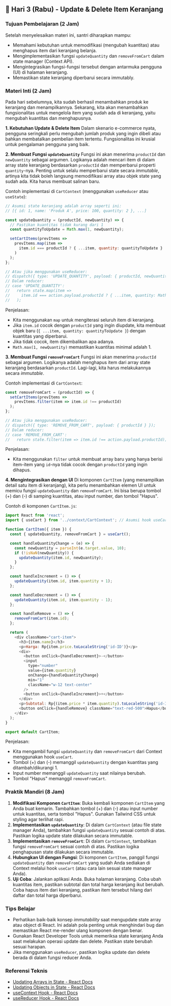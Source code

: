 ## 📆 Hari 3 (Rabu) - Update & Delete Item Keranjang

### Tujuan Pembelajaran (2 Jam)
Setelah menyelesaikan materi ini, santri diharapkan mampu:
- Memahami kebutuhan untuk memodifikasi (mengubah kuantitas) atau menghapus item dari keranjang belanja.
- Mengimplementasikan fungsi `updateQuantity` dan `removeFromCart` dalam state manager (Context API).
- Mengintegrasikan fungsi-fungsi tersebut dengan antarmuka pengguna (UI) di halaman keranjang.
- Memastikan state keranjang diperbarui secara immutably.

### Materi Inti (2 Jam)
Pada hari sebelumnya, kita sudah berhasil menambahkan produk ke keranjang dan menampilkannya. Sekarang, kita akan menambahkan fungsionalitas untuk mengelola item yang sudah ada di keranjang, yaitu mengubah kuantitas dan menghapusnya.

**1. Kebutuhan Update & Delete Item**
Dalam skenario e-commerce nyata, pengguna seringkali perlu mengubah jumlah produk yang ingin dibeli atau bahkan membatalkan pembelian item tertentu. Fungsionalitas ini krusial untuk pengalaman pengguna yang baik.

**2. Membuat Fungsi `updateQuantity`**
Fungsi ini akan menerima `productId` dan `newQuantity` sebagai argumen. Logikanya adalah mencari item di dalam array state keranjang berdasarkan `productId` dan memperbarui properti `quantity`-nya. Penting untuk selalu memperbarui state secara *immutable*, artinya kita tidak boleh langsung memodifikasi array atau objek state yang sudah ada. Kita harus membuat salinan baru.

Contoh implementasi di `CartContext` (menggunakan `useReducer` atau `useState`):

```javascript
// Asumsi state keranjang adalah array seperti ini:
// [{ id: 1, name: 'Produk A', price: 100, quantity: 2 }, ...]

const updateQuantity = (productId, newQuantity) => {
  // Pastikan kuantitas tidak kurang dari 1
  const quantityToUpdate = Math.max(1, newQuantity);

  setCartItems(prevItems =>
    prevItems.map(item =>
      item.id === productId ? { ...item, quantity: quantityToUpdate } : item
    )
  );
};

// Atau jika menggunakan useReducer:
// dispatch({ type: 'UPDATE_QUANTITY', payload: { productId, newQuantity } });
// Dalam reducer:
// case 'UPDATE_QUANTITY':
//   return state.map(item =>
//     item.id === action.payload.productId ? { ...item, quantity: Math.max(1, action.payload.newQuantity) } : item
//   );
```

Penjelasan:
- Kita menggunakan `map` untuk mengiterasi seluruh item di keranjang.
- Jika `item.id` cocok dengan `productId` yang ingin diupdate, kita membuat objek baru (`{ ...item, quantity: quantityToUpdate }`) dengan kuantitas yang diperbarui.
- Jika tidak cocok, item dikembalikan apa adanya.
- `Math.max(1, newQuantity)` memastikan kuantitas minimal adalah 1.

**3. Membuat Fungsi `removeFromCart`**
Fungsi ini akan menerima `productId` sebagai argumen. Logikanya adalah menghapus item dari array state keranjang berdasarkan `productId`. Lagi-lagi, kita harus melakukannya secara *immutable*.

Contoh implementasi di `CartContext`:

```javascript
const removeFromCart = (productId) => {
  setCartItems(prevItems =>
    prevItems.filter(item => item.id !== productId)
  );
};

// Atau jika menggunakan useReducer:
// dispatch({ type: 'REMOVE_FROM_CART', payload: { productId } });
// Dalam reducer:
// case 'REMOVE_FROM_CART':
//   return state.filter(item => item.id !== action.payload.productId);
```

Penjelasan:
- Kita menggunakan `filter` untuk membuat array baru yang hanya berisi item-item yang `id`-nya tidak cocok dengan `productId` yang ingin dihapus.

**4. Mengintegrasikan dengan UI**
Di komponen `CartItem` (yang menampilkan detail satu item di keranjang), kita perlu menambahkan elemen UI untuk memicu fungsi `updateQuantity` dan `removeFromCart`. Ini bisa berupa tombol (+) dan (-) di samping kuantitas, atau input number, dan tombol "Hapus".

Contoh di komponen `CartItem.js`:

```javascript
import React from 'react';
import { useCart } from '../context/CartContext'; // Asumsi hook useCart

function CartItem({ item }) {
  const { updateQuantity, removeFromCart } = useCart();

  const handleQuantityChange = (e) => {
    const newQuantity = parseInt(e.target.value, 10);
    if (!isNaN(newQuantity)) {
      updateQuantity(item.id, newQuantity);
    }
  };

  const handleIncrement = () => {
    updateQuantity(item.id, item.quantity + 1);
  };

  const handleDecrement = () => {
    updateQuantity(item.id, item.quantity - 1);
  };

  const handleRemove = () => {
    removeFromCart(item.id);
  };

  return (
    <div className="cart-item">
      <h3>{item.name}</h3>
      <p>Harga: Rp{item.price.toLocaleString('id-ID')}</p>
      <div>
        <button onClick={handleDecrement}>-</button>
        <input
          type="number"
          value={item.quantity}
          onChange={handleQuantityChange}
          min="1"
          className="w-12 text-center"
        />
        <button onClick={handleIncrement}>+</button>
      </div>
      <p>Subtotal: Rp{(item.price * item.quantity).toLocaleString('id-ID')}</p>
      <button onClick={handleRemove} className="text-red-500">Hapus</button>
    </div>
  );
}

export default CartItem;
```

Penjelasan:
- Kita mengambil fungsi `updateQuantity` dan `removeFromCart` dari Context menggunakan hook `useCart`.
- Tombol (+) dan (-) memanggil `updateQuantity` dengan kuantitas yang ditambah/dikurangi 1.
- Input number memanggil `updateQuantity` saat nilainya berubah.
- Tombol "Hapus" memanggil `removeFromCart`.

### Praktik Mandiri (8 Jam)
1.  **Modifikasi Komponen `CartItem`**: Buka kembali komponen `CartItem` yang Anda buat kemarin. Tambahkan tombol (+) dan (-) atau input number untuk kuantitas, serta tombol "Hapus". Gunakan Tailwind CSS untuk styling agar terlihat rapi.
2.  **Implementasikan `updateQuantity`**: Di dalam `CartContext` (atau file state manager Anda), tambahkan fungsi `updateQuantity` sesuai contoh di atas. Pastikan logika update state dilakukan secara immutable.
3.  **Implementasikan `removeFromCart`**: Di dalam `CartContext`, tambahkan fungsi `removeFromCart` sesuai contoh di atas. Pastikan logika penghapusan state dilakukan secara immutable.
4.  **Hubungkan UI dengan Fungsi**: Di komponen `CartItem`, panggil fungsi `updateQuantity` dan `removeFromCart` yang sudah Anda sediakan di Context melalui hook `useCart` (atau cara lain sesuai state manager Anda).
5.  **Uji Coba**: Jalankan aplikasi Anda. Buka halaman keranjang. Coba ubah kuantitas item, pastikan subtotal dan total harga keranjang ikut berubah. Coba hapus item dari keranjang, pastikan item tersebut hilang dari daftar dan total harga diperbarui.

### Tips Belajar
- Perhatikan baik-baik konsep *immutability* saat mengupdate state array atau object di React. Ini adalah pola penting untuk menghindari bug dan memastikan React me-render ulang komponen dengan benar.
- Gunakan React Developer Tools untuk memeriksa state keranjang Anda saat melakukan operasi update dan delete. Pastikan state berubah sesuai harapan.
- Jika menggunakan `useReducer`, pastikan logika update dan delete berada di dalam fungsi reducer Anda.

### Referensi Teknis
- [Updating Arrays in State - React Docs](https://react.dev/learn/updating-arrays-in-state)
- [Updating Objects in State - React Docs](https://react.dev/learn/updating-objects-in-state)
- [useContext Hook - React Docs](https://react.dev/reference/react/useContext)
- [useReducer Hook - React Docs](https://react.dev/reference/react/useReducer)